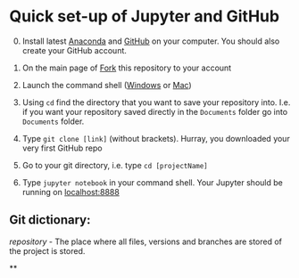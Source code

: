 # Quick set-up of Jupyter and GitHub

0) Install latest [Anaconda](https://www.anaconda.com/download/) and [GitHub](https://gist.github.com/derhuerst/1b15ff4652a867391f03) on your computer. You should also create your GitHub account.

1) On the main page of [Fork](https://guides.github.com/activities/forking/) this repository to your account
2) Launch the command shell ([Windows](https://www.digitalcitizen.life/7-ways-launch-command-prompt-windows-7-windows-8) or [Mac](https://macpaw.com/how-to/use-terminal-on-mac))
3) Using `cd` find the directory that you want to save your repository into. I.e. if you want your repository saved directly in the `Documents` folder go into `Documents` folder.
4) Type `git clone [link]` (without brackets).
Hurray, you downloaded your very first GitHub repo
5) Go to your git directory, i.e. type `cd [projectName]`
6) Type `jupyter notebook` in your command shell.
Your Jupyter should be running on [localhost:8888](http:\\localhost:8888)



## Git dictionary:
*repository* - The place where all files, versions and branches are stored of the project is stored.

**
